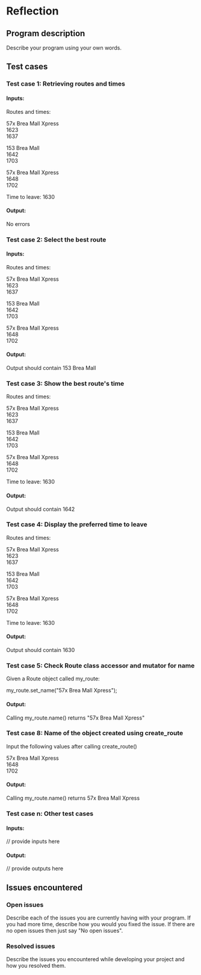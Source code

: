 # Reflection

## Program description
Describe your program using your own words.

## Test cases
### Test case 1: Retrieving routes and times
#### Inputs: 

Routes and times: 

57x Brea Mall Xpress  
1623  
1637

153 Brea Mall  
1642  
1703

57x Brea Mall Xpress  
1648  
1702

Time to leave: 1630

#### Output:

No errors

### Test case 2: Select the best route
#### Inputs:

Routes and times: 

57x Brea Mall Xpress  
1623  
1637

153 Brea Mall  
1642  
1703

57x Brea Mall Xpress  
1648  
1702

#### Output:

Output should contain 153 Brea Mall

### Test case 3: Show the best route's time
Routes and times: 

57x Brea Mall Xpress  
1623  
1637

153 Brea Mall  
1642  
1703

57x Brea Mall Xpress  
1648  
1702

Time to leave: 1630

#### Output:

Output should contain 1642

### Test case 4: Display the preferred time to leave
Routes and times: 

57x Brea Mall Xpress  
1623  
1637

153 Brea Mall  
1642  
1703

57x Brea Mall Xpress  
1648  
1702

Time to leave: 1630

#### Output:

Output should contain 1630

### Test case 5: Check Route class accessor and mutator for name
Given a Route object called my_route:

my_route.set_name("57x Brea Mall Xpress");

#### Output:

Calling my_route.name() returns "57x Brea Mall Xpress"

### Test case 8: Name of the object created using create_route
Input the following values after calling create_route()

57x Brea Mall Xpress  
1648  
1702

#### Output:

Calling my_route.name() returns 57x Brea Mall Xpress

### Test case n: Other test cases
#### Inputs:
// provide inputs here
#### Output:
// provide outputs here

## Issues encountered
### Open issues
Describe each of the issues you are currently having with your program. If you had more time, describe how you would you fixed the issue. If there are no open issues then just say "No open issues".

### Resolved issues
Describe the issues you encountered while developing your project and how you resolved them.